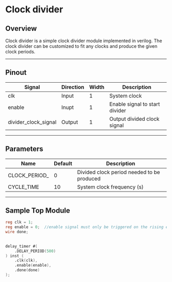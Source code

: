 # Clock divider

## Overview
Clock divider is a simple clock divider module implemented in verilog. The clock divider can be customized to fit any clocks and produce the given clock periods.

---

## Pinout

| Signal                | Direction | Width | Description                         |
|-----------------------|-----------|-------|-------------------------------------|
| clk                   | Input     | 1     | System clock                        |
| enable                | Inupt     | 1     | Enable signal to start divider      |
| divider_clock_signal  | Output    | 1     | Output divided clock signal         |

---

## Parameters
| Name         | Default | Description                                  |
|--------------|---------|----------------------------------------------|
| CLOCK_PERIOD_| 0       | Divided clock period needed to be produced   |
| CYCLE_TIME   | 10      | System clock frequency (s)                   |

---

## Sample Top Module
```verilog
reg clk = 1;
reg enable = 0;  //enable signal must only be triggered on the rising edge of the clock
wire done;
    
    
delay_timer #(
    .DELAY_PERIOD(500)
) inst (
    .clk(clk),
    .enable(enable),
    .done(done)
);